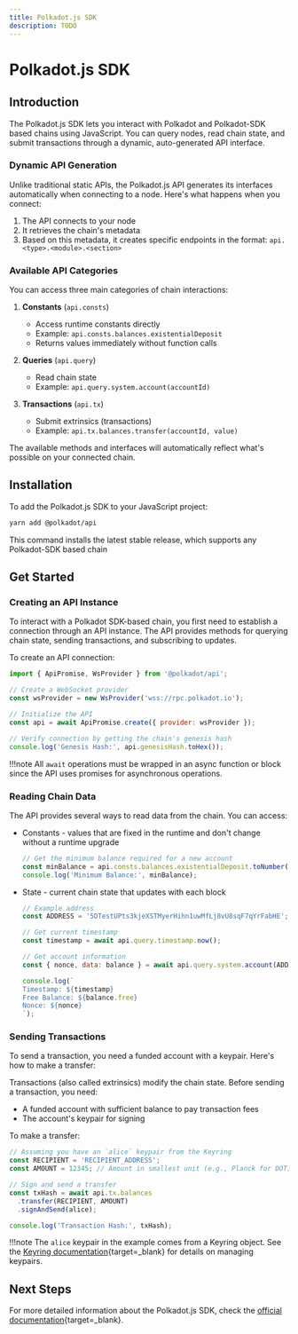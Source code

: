 ```yaml
---
title: Polkadot.js SDK
description: TODO
---
```


# Polkadot.js SDK

## Introduction

The Polkadot.js SDK lets you interact with Polkadot and Polkadot-SDK based chains using JavaScript. You can query nodes, read chain state, and submit transactions through a dynamic, auto-generated API interface.

### Dynamic API Generation

Unlike traditional static APIs, the Polkadot.js API generates its interfaces automatically when connecting to a node. Here's what happens when you connect:

1. The API connects to your node
2. It retrieves the chain's metadata
3. Based on this metadata, it creates specific endpoints in the format: `api.<type>.<module>.<section>`

### Available API Categories

You can access three main categories of chain interactions:

1. **Constants** (`api.consts`)
    - Access runtime constants directly
    - Example: `api.consts.balances.existentialDeposit`
    - Returns values immediately without function calls

2.  **Queries** (`api.query`)
    - Read chain state
    - Example: `api.query.system.account(accountId)`

3. **Transactions** (`api.tx`)
    - Submit extrinsics (transactions)
    - Example: `api.tx.balances.transfer(accountId, value)`

The available methods and interfaces will automatically reflect what's possible on your connected chain.

## Installation

To add the Polkadot.js SDK to your JavaScript project:

```bash
yarn add @polkadot/api
```

This command installs the latest stable release, which supports any Polkadot-SDK based chain

## Get Started

### Creating an API Instance

To interact with a Polkadot SDK-based chain, you first need to establish a connection through an API instance. The API provides methods for querying chain state, sending transactions, and subscribing to updates.

To create an API connection:

```js
import { ApiPromise, WsProvider } from '@polkadot/api';

// Create a WebSocket provider
const wsProvider = new WsProvider('wss://rpc.polkadot.io');

// Initialize the API
const api = await ApiPromise.create({ provider: wsProvider });

// Verify connection by getting the chain's genesis hash
console.log('Genesis Hash:', api.genesisHash.toHex());
```

!!!note
    All `await` operations must be wrapped in an async function or block since the API uses promises for asynchronous operations.

### Reading Chain Data

The API provides several ways to read data from the chain. You can access:

- Constants - values that are fixed in the runtime and don't change without a runtime upgrade

    ```js
    // Get the minimum balance required for a new account
    const minBalance = api.consts.balances.existentialDeposit.toNumber();
    console.log('Minimum Balance:', minBalance);
    ```

- State - current chain state that updates with each block

    ```js
    // Example address
    const ADDRESS = '5DTestUPts3kjeXSTMyerHihn1uwMfLj8vU8sqF7qYrFabHE';

    // Get current timestamp
    const timestamp = await api.query.timestamp.now();

    // Get account information
    const { nonce, data: balance } = await api.query.system.account(ADDRESS);

    console.log(`
    Timestamp: ${timestamp}
    Free Balance: ${balance.free}
    Nonce: ${nonce}
    `);
    ```

### Sending Transactions

To send a transaction, you need a funded account with a keypair. Here's how to make a transfer:

Transactions (also called extrinsics) modify the chain state. Before sending a transaction, you need:

- A funded account with sufficient balance to pay transaction fees
- The account's keypair for signing

To make a transfer:

```js
// Assuming you have an `alice` keypair from the Keyring
const RECIPIENT = 'RECIPIENT_ADDRESS';
const AMOUNT = 12345; // Amount in smallest unit (e.g., Planck for DOT)

// Sign and send a transfer
const txHash = await api.tx.balances
  .transfer(RECIPIENT, AMOUNT)
  .signAndSend(alice);

console.log('Transaction Hash:', txHash);
```

!!!note
    The `alice` keypair in the example comes from a Keyring object. See the [Keyring documentation](https://polkadot.js.org/docs/keyring){target=\_blank} for details on managing keypairs.

## Next Steps

For more detailed information about the Polkadot.js SDK, check the [official documentation](https://polkadot.js.org/docs/){target=\_blank}.